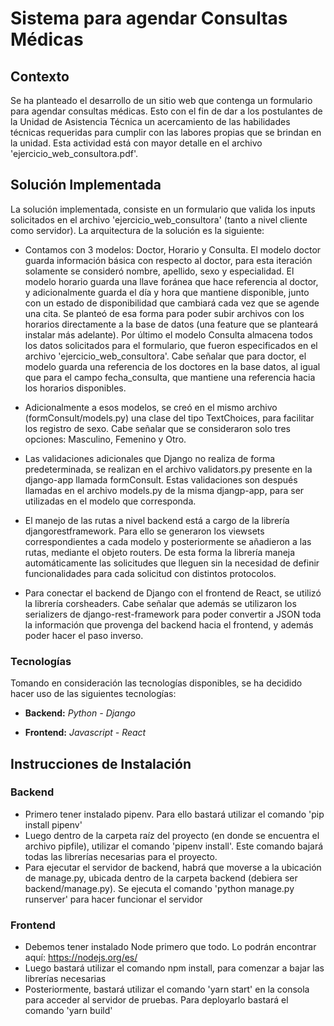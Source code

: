 # Sistema para agendar Consultas Médicas

## Contexto

Se ha planteado el desarrollo de un sitio web que contenga un formulario para agendar consultas médicas. Esto con el fin de dar
a los postulantes de la Unidad de Asistencia Técnica un acercamiento de las habilidades técnicas requeridas para cumplir con las labores propias que se brindan en la unidad. Esta actividad está con mayor detalle en el archivo 'ejercicio_web_consultora.pdf'.

## Solución Implementada

La solución implementada, consiste en un formulario que valida los inputs solicitados en el archivo 'ejercicio_web_consultora' (tanto a nivel cliente como servidor). La arquitectura de la solución es la siguiente:
- Contamos con 3 modelos: Doctor, Horario y Consulta. El modelo doctor guarda información básica con respecto al doctor, para esta iteración solamente se consideró nombre, apellido, sexo y especialidad. El modelo horario guarda una llave foránea que hace referencia al doctor, y adicionalmente guarda el día y hora que mantiene disponible, junto con un estado de disponibilidad que cambiará cada vez que se agende una cita. Se planteó de esa forma para poder subir archivos con los horarios directamente a la base de datos (una feature que se planteará instalar más adelante). Por último el modelo Consulta almacena todos los datos solicitados para el formulario, que fueron especificados en el archivo 'ejercicio_web_consultora'. Cabe señalar que para doctor, el modelo guarda una referencia de los doctores en la base datos, al igual que para el campo fecha_consulta, que mantiene una referencia hacia los horarios disponibles.
  
- Adicionalmente a esos modelos, se creó en el mismo archivo (formConsult/models.py) una clase del tipo TextChoices, para facilitar los registro de sexo. Cabe señalar que se consideraron solo tres opciones: Masculino, Femenino y Otro.
  
  
- Las validaciones adicionales que Django no realiza de forma predeterminada, se realizan en el archivo validators.py presente en la django-app llamada formConsult. Estas validaciones son después llamadas en el archivo models.py de la misma djangp-app, para ser utilizadas en el modelo que corresponda.
  
- El manejo de las rutas a nivel backend está  a cargo de la librería djangorestframework. Para ello se generaron los viewsets correspondientes a cada modelo y posteriormente se añadieron a las rutas, mediante el objeto routers. De esta forma la librería maneja automáticamente las solicitudes que lleguen sin la necesidad de definir funcionalidades para cada solicitud con distintos protocolos. 
  
- Para conectar el backend de Django con el frontend de React, se utilizó la librería corsheaders. Cabe señalar que además se utilizaron los serializers de django-rest-framework para poder convertir a JSON toda la información que provenga del backend hacia el frontend, y además poder hacer el paso inverso.
  






### Tecnologías

Tomando en consideración las tecnologías disponibles, se ha decidido hacer uso de las siguientes tecnologías:

-   **Backend:** _Python - Django_

-   **Frontend:** _Javascript - React_

## Instrucciones de Instalación

### Backend

- Primero tener instalado pipenv. Para ello bastará utilizar el comando 'pip install pipenv'
- Luego dentro de la carpeta raíz del proyecto (en donde se encuentra el archivo pipfile), utilizar el comando 'pipenv install'. Este comando bajará todas las librerías necesarias para el proyecto.
- Para ejecutar el servidor de backend, habrá que moverse a la ubicación de manage.py, ubicada dentro de la carpeta backend (debiera ser backend/manage.py). Se ejecuta el comando 'python manage.py runserver' para hacer funcionar el servidor
  
### Frontend
- Debemos tener instalado Node primero que todo. Lo podrán encontrar aquí: https://nodejs.org/es/
- Luego bastará utilizar el comando npm install, para comenzar a bajar las librerías necesarias
- Posteriormente, bastará utilizar el comando 'yarn start' en la consola para acceder al servidor de pruebas. Para deployarlo bastará el comando 'yarn build'